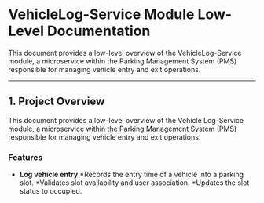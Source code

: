 # VehicleLog-Service Module Low-Level Documentation

This document provides a low-level overview of the VehicleLog-Service module, a microservice within the Parking Management System (PMS) responsible for managing vehicle entry and exit operations.

---
## 1. Project Overview

This document provides a low-level overview of the Vehicle Log-Service module, a microservice within the Parking Management System (PMS) responsible for managing vehicle entry and exit operations.

### Features

* **Log vehicle entry**
 *Records the entry time of a vehicle into a parking slot.
      *Validates slot availability and user association.
  *Updates the slot status to occupied.

